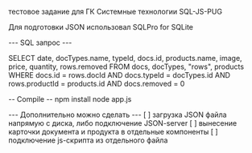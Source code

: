тестовое задание для ГК Системные технологии SQL-JS-PUG

Для подготовки JSON использовал SQLPro for SQLite

--- SQL запрос ---

SELECT date, docTypes.name, typeId, docs.id, products.name, image, price, quantity, rows.removed FROM docs, docTypes, "rows", products WHERE docs.id = rows.docId AND docs.typeId = docTypes.id AND rows.productId = products.id AND docs.removed = 0

-- Compile --
npm install
node app.js

--- Дополнительно можно сделать ---
[ ] загрузка JSON файла напрямую с диска, либо подключение JSON-server
[ ] вынесение карточки документа и продукта в отдельные компоненты
[ ] подключение js-скрипта из отдельного файла
